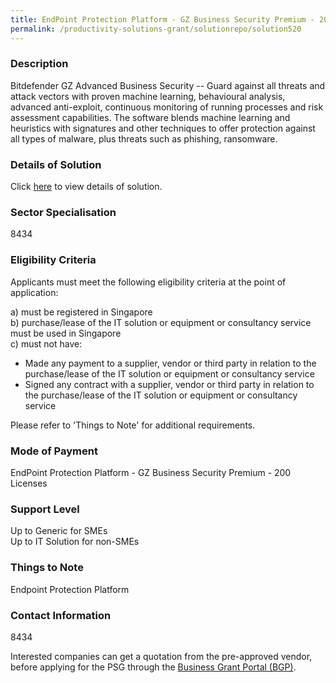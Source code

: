 ```yaml
---
title: EndPoint Protection Platform - GZ Business Security Premium - 200 Licenses
permalink: /productivity-solutions-grant/solutionrepo/solution520
---
```


### Description

Bitdefender GZ Advanced Business Security -- Guard against all threats and attack vectors with proven machine learning, behavioural analysis, advanced anti-exploit, continuous monitoring of running processes and risk assessment capabilities. The software blends machine learning and heuristics with signatures and other techniques to offer protection against all types of malware, plus threats such as phishing, ransomware.

### Details of Solution

Click <a href='Juss Solutions Group Pte Ltd' target='_blank' rel='noopener'>here</a> to view details of solution.

### Sector Specialisation

 8434 

### Eligibility Criteria

Applicants must meet the following eligibility criteria at the point of application:

a) must be registered in Singapore <br>
b) purchase/lease of the IT solution or equipment or consultancy service must be used in Singapore <br>
c) must not have:
- Made any payment to a supplier, vendor or third party in relation to the purchase/lease of the IT solution or equipment or consultancy service
- Signed any contract with a supplier, vendor or third party in relation to the purchase/lease of the IT solution or equipment or consultancy service

Please refer to 'Things to Note' for additional requirements.

### Mode of Payment
EndPoint Protection Platform - GZ Business Security Premium - 200 Licenses

### Support Level
Up to Generic for SMEs <br>
Up to IT Solution for non-SMEs

### Things to Note
Endpoint Protection Platform

### Contact Information
8434

Interested companies can get a quotation from the pre-approved vendor, before applying for the PSG through the <a target='_blank' rel='noopener' href='https://www.businessgrants.gov.sg/'>Business Grant Portal (BGP)</a>.

